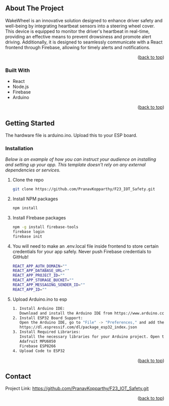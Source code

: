 <a name="readme-top"></a>



<!-- ABOUT THE PROJECT -->
## About The Project

WakeWheel is an innovative solution designed to enhance driver safety and well-being by integrating heartbeat sensors into a steering wheel cover. This device is equipped to monitor the driver's heartbeat in real-time, providing an effective means to prevent drowsiness and promote alert driving. Additionally, it is designed to seamlessly communicate with a React frontend through Firebase, allowing for timely alerts and notifications.
<p align="right">(<a href="#readme-top">back to top</a>)</p>



### Built With

* React
* Node.js
* Firebase
* Arduino

<p align="right">(<a href="#readme-top">back to top</a>)</p>



<!-- GETTING STARTED -->
## Getting Started

The hardware file is arduino.ino. Upload this to your ESP board. 

### Installation

_Below is an example of how you can instruct your audience on installing and setting up your app. This template doesn't rely on any external dependencies or services._

1. Clone the repo
   ```sh
   git clone https://github.com/PranavKopparthy/F23_IOT_Safety.git
   ```
2. Install NPM packages
   ```sh
   npm install
   ```
3. Install FIrebase packages
   ```sh
   npm -g install firebase-tools
   firebase login
   firebase init
    ```
4. You will need to make an .env.local file inside frontend to store certain credentials for your app safely. Never push Firebase credentials to GitHub!
   ```sh
   REACT_APP_AUTH_DOMAIN=""
   REACT_APP_DATABASE_URL=""
   REACT_APP_PROJECT_ID=""
   REACT_APP_STORAGE_BUCKET=""
   REACT_APP_MESSAGING_SENDER_ID=""
   REACT_APP_ID=""
    ```
5. Upload Arduino.ino to esp
   ```sh
   1. Install Arduino IDE:
      Download and install the Arduino IDE from https://www.arduino.cc/en/software.
   2. Install ESP32 Board Support:
      Open the Arduino IDE, go to "File" -> "Preferences," and add the following URL to the "Additional Boards Manager URLs" field:
      https://dl.espressif.com/dl/package_esp32_index.json
   3. Install Required Libraries:
      Install the necessary libraries for your Arduino project. Open the Arduino IDE, go to "Sketch" -> "Include Library" -> "Manage Libraries," and install the following          libraries:
      Adafruit MPU6050
      Firebase ESP8266
   4. Upload Code to ESP32
    ```

<p align="right">(<a href="#readme-top">back to top</a>)</p>


<!-- CONTACT -->
## Contact
Project Link: https://github.com/PranavKopparthy/F23_IOT_Safety.git

<p align="right">(<a href="#readme-top">back to top</a>)</p>
